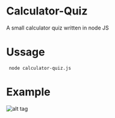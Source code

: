 # Calculator-Quiz
A small calculator quiz written in node JS

# Ussage
```{r, engine='sh', count_lines}
 node calculator-quiz.js
```

# Example

![alt tag](https://i.imgur.com/XrnEBTN.gif)
